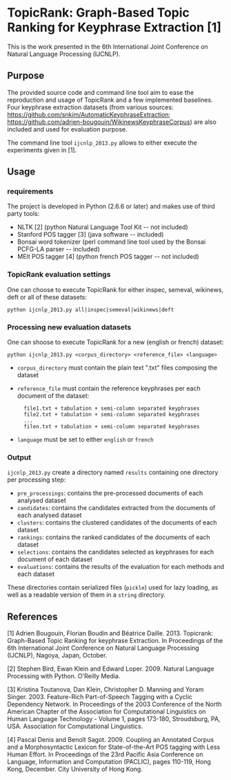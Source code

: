 TopicRank: Graph-Based Topic Ranking for Keyphrase Extraction [1]
===========================================================================

This is the work presented in the 6th International Joint
Conference on Natural Language Processing (IJCNLP).

Purpose
-------

The provided source code and command line tool aim to ease the reproduction and
usage of TopicRank and a few implemented baselines. Four keyphrase extraction
datasets (from various sources:
https://github.com/snkim/AutomaticKeyphraseExtraction;
https://github.com/adrien-bougouin/WikinewsKeyphraseCorpus) are also included
and used for evaluation purpose.

The command line tool <code>ijcnlp\_2013.py</code> allows to either execute the
experiments given in [1].

Usage
-----

### requirements

The project is developed in Python (2.6.6 or later) and makes use of third party
tools:
- NLTK \[2\] (python Natural Language Tool Kit -- not included)
- Stanford POS tagger \[3\] (java software -- included)
- Bonsai word tokenizer (perl command line tool used by the Bonsai PCFG-LA
  parser -- included)
- MElt POS tagger \[4\] (python french POS tagger -- not included)

### TopicRank evaluation settings

One can choose to execute TopicRank for either inspec, semeval, wikinews, deft
or all of these datasets:

    python ijcnlp_2013.py all|inspec|semeval|wikinews|deft

### Processing new evaluation datasets

One can shoose to execute TopicRank for a new (english or french) dataset:

    python ijcnlp_2013.py <corpus_directory> <reference_file> <language>

- <code>corpus\_directory</code> must contain the plain text ".txt" files
  composing the dataset
- <code>reference\_file</code> must contain the reference keyphrases per each
  document of the dataset:

        file1.txt + tabulation + semi-column separated keyphrases
        file2.txt + tabulation + semi-column separated keyphrases
        ...
        filen.txt + tabulation + semi-column separated keyphrases
    
- <code>language</code> must be set to either <code>english</code> or
  <code>french</code>

### Output

<code>ijcnlp\_2013.py</code> create a directory named <code>results</code>
containing one directory per processing step:
- <code>pre\_processings</code>: contains the pre-processed documents of each
  analysed dataset
- <code>candidates</code>: contains the candidates extracted from the documents
  of each analysed dataset
- <code>clusters</code>: contains the clustered candidates of the documents of
  each dataset
- <code>rankings</code>: contains the ranked candidates of the documents of each
  dataset
- <code>selections</code>: contains the candidates selected as keyphrases for
  each document of each dataset
- <code>evaluations</code>: contains the results of the evaluation for each
  methods and each dataset

These directories contain serialized files (<code>pickle</code>) used for lazy
loading, as well as a readable version of them in a <code>string</code>
directory.

References
----------

[1] Adrien Bougouin, Florian Boudin and Béatrice Daille. 2013. Topicrank:
Graph-Based Topic Ranking for keyphrase Extraction. In Proceedings of the
6th International Joint Conference on Natural Language Processing (IJCNLP),
Nagoya, Japan, October.

[2] Stephen Bird, Ewan Klein and Edward Loper. 2009. Natural Language
Processing with Python. O'Reilly Media.

[3] Kristina Toutanova, Dan Klein, Christopher D. Manning and Yoram Singer.
2003. Feature-Rich Part-of-Speech Tagging with a Cyclic Dependency Network.
In Proceedings of the 2003 Conference of the North American Chapter of the
Association for Computational Linguistics on Human Language
Technology - Volume 1, pages 173-180, Stroudsburg, PA, USA. Association for
Computational Linguistics.

[4] Pascal Denis and Benoît Sagot. 2009. Coupling an Annotated Corpus and a
Morphosyntactic Lexicon for State-of-the-Art POS tagging with Less Human
Effort. In Proceedings of the 23rd Pacific Asia Conference on Language,
Information and Computation (PACLIC), pages 110-119, Hong Kong, December.
City University of Hong Kong.

